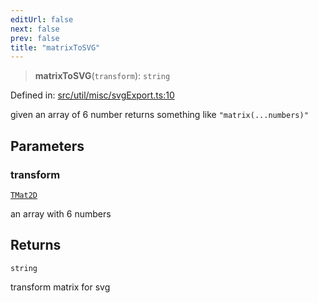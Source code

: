 ```yaml
---
editUrl: false
next: false
prev: false
title: "matrixToSVG"
---
```


> **matrixToSVG**(`transform`): `string`

Defined in: [src/util/misc/svgExport.ts:10](https://github.com/fabricjs/fabric.js/blob/8206f10a405480a7ba988ff6cfdde6412c1f13f8/src/util/misc/svgExport.ts#L10)

given an array of 6 number returns something like `"matrix(...numbers)"`

## Parameters

### transform

[`TMat2D`](/api/type-aliases/tmat2d/)

an array with 6 numbers

## Returns

`string`

transform matrix for svg
